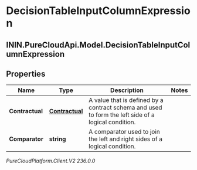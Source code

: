 # DecisionTableInputColumnExpression

## ININ.PureCloudApi.Model.DecisionTableInputColumnExpression

## Properties

|Name | Type | Description | Notes|
|------------ | ------------- | ------------- | -------------|
| **Contractual** | [**Contractual**](Contractual) | A value that is defined by a contract schema and used to form the left side of a logical condition. | |
| **Comparator** | **string** | A comparator used to join the left and right sides of a logical condition. | |



_PureCloudPlatform.Client.V2 236.0.0_

